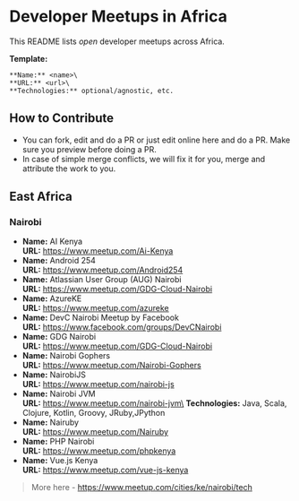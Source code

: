 # Developer Meetups in Africa

This README lists _open_ developer meetups across Africa.

**Template:**
```
**Name:** <name>\
**URL:** <url>\
**Technologies:** optional/agnostic, etc.
```

## How to Contribute

- You can fork, edit and do a PR or just edit online here and do a PR. Make sure you preview before doing a PR.
- In case of simple merge conflicts, we will fix it for you, merge and attribute the work to you.

## East Africa

### Nairobi

* **Name:** AI Kenya\
**URL:** https://www.meetup.com/Ai-Kenya
* **Name:** Android 254\
**URL:** https://www.meetup.com/Android254
* **Name:** Atlassian User Group (AUG) Nairobi\
**URL:** https://www.meetup.com/GDG-Cloud-Nairobi
* **Name:** AzureKE\
**URL:** https://www.meetup.com/azureke
* **Name:** DevC Nairobi Meetup by Facebook\
**URL:** https://www.facebook.com/groups/DevCNairobi
* **Name:** GDG Nairobi\
**URL:** https://www.meetup.com/GDG-Cloud-Nairobi
* **Name:** Nairobi Gophers\
**URL:** https://www.meetup.com/Nairobi-Gophers
* **Name:** NairobiJS\
**URL:** https://www.meetup.com/nairobi-js
* **Name:** Nairobi JVM\
**URL:** https://www.meetup.com/nairobi-jvm\
**Technologies:** Java, Scala, Clojure, Kotlin, Groovy, JRuby,JPython
* **Name:** Nairuby\
**URL:** https://www.meetup.com/Nairuby
* **Name:** PHP Nairobi\
**URL:** https://www.meetup.com/phpkenya
* **Name:** Vue.js Kenya\
**URL:** https://www.meetup.com/vue-js-kenya

> More here - https://www.meetup.com/cities/ke/nairobi/tech
